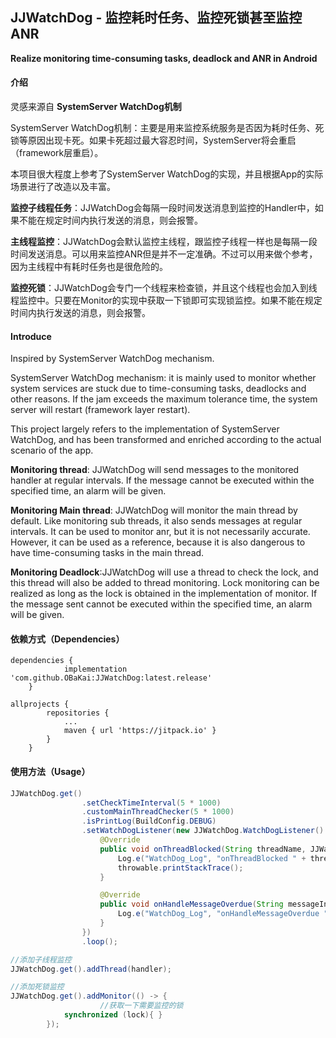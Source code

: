 ## JJWatchDog - 监控耗时任务、监控死锁甚至监控ANR

**Realize monitoring time-consuming tasks, deadlock and ANR in Android**



#### 介绍

灵感来源自 **SystemServer WatchDog机制**

SystemServer WatchDog机制：主要是用来监控系统服务是否因为耗时任务、死锁等原因出现卡死。如果卡死超过最大容忍时间，SystemServer将会重启（framework层重启）。



本项目很大程度上参考了SystemServer WatchDog的实现，并且根据App的实际场景进行了改造以及丰富。

**监控子线程任务**：JJWatchDog会每隔一段时间发送消息到监控的Handler中，如果不能在规定时间内执行发送的消息，则会报警。

**主线程监控**：JJWatchDog会默认监控主线程，跟监控子线程一样也是每隔一段时间发送消息。可以用来监控ANR但是并不一定准确。不过可以用来做个参考，因为主线程中有耗时任务也是很危险的。

**监控死锁**：JJWatchDog会专门一个线程来检查锁，并且这个线程也会加入到线程监控中。只要在Monitor的实现中获取一下锁即可实现锁监控。如果不能在规定时间内执行发送的消息，则会报警。



#### Introduce

Inspired by SystemServer WatchDog mechanism.

SystemServer WatchDog mechanism: it is mainly used to monitor whether system services are stuck due to time-consuming tasks, deadlocks and other reasons. If the jam exceeds the maximum tolerance time, the system server will restart (framework layer restart).



This project largely refers to the implementation of SystemServer WatchDog, and has been transformed and enriched according to the actual scenario of the app.

**Monitoring thread**: JJWatchDog will send messages to the monitored handler at regular intervals. If the message cannot be executed within the specified time, an alarm will be given.

**Monitoring Main thread**: JJWatchDog will monitor the main thread by default. Like monitoring sub threads, it also sends messages at regular intervals. It can be used to monitor anr, but it is not necessarily accurate. However, it can be used as a reference, because it is also dangerous to have time-consuming tasks in the main thread.

**Monitoring Deadlock**:JJWatchDog will use a thread to check the lock, and this thread will also be added to thread monitoring. Lock monitoring can be realized as long as the lock is obtained in the implementation of monitor. If the message sent cannot be executed within the specified time, an alarm will be given.



#### 依赖方式（Dependencies）

```gr
dependencies {
	        implementation 'com.github.OBaKai:JJWatchDog:latest.release'
	}
```



```gr
allprojects {
		repositories {
			...
			maven { url 'https://jitpack.io' }
		}
	}
```



#### 使用方法（Usage）

```java
JJWatchDog.get()
                .setCheckTimeInterval(5 * 1000)
                .customMainThreadChecker(5 * 1000)
                .isPrintLog(BuildConfig.DEBUG)
                .setWatchDogListener(new JJWatchDog.WatchDogListener() {
                    @Override
                    public void onThreadBlocked(String threadName, JJWatchDog.WatchDogThrowable throwable) {
                        Log.e("WatchDog_Log", "onThreadBlocked " + threadName);
                        throwable.printStackTrace();
                    }

                    @Override
                    public void onHandleMessageOverdue(String messageInfo) {
                        Log.e("WatchDog_Log", "onHandleMessageOverdue " + messageInfo);
                    }
                })
                .loop();
```



```java
//添加子线程监控
JJWatchDog.get().addThread(handler);
```



```java
//添加死锁监控
JJWatchDog.get().addMonitor(() -> {
  					//获取一下需要监控的锁
            synchronized (lock){ }
        });
```

